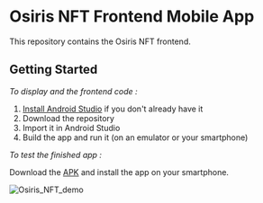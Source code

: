 # Osiris NFT Frontend Mobile App
This repository contains the Osiris NFT frontend.    

## Getting Started
*To display and the frontend code :*
1. [Install Android Studio](https://developer.android.com/studio/install.html) if you don't already have it
2. Download the repository
3. Import it in Android Studio
4. Build the app and run it (on an emulator or your smartphone)


*To test the finished app :*               

Download the [APK](https://github.com/Osiris-NFT/Frontend-Mobile-App/blob/main/app/release/app-release.apk) and install the app on your smartphone.

![Osiris_NFT_demo](https://user-images.githubusercontent.com/81624725/186377185-1c2476de-a8a5-4a17-9915-8a093008fa1d.gif)

